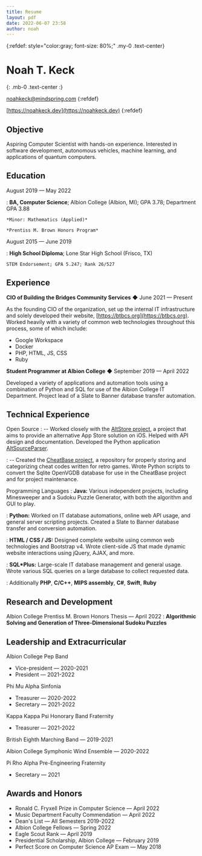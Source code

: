 ```yaml
---
title: Resume
layout: pdf
date: 2022-06-07 23:58
author: noah
---
```


{:refdef: style="color:gray; font-size: 80%;" .my-0 .text-center}

# Noah T. Keck
{: .mb-0 .text-center :}

noahkeck@mindspring.com
{:refdef}

[https://noahkeck.dev](https://noahkeck.dev)
{:refdef}

## Objective

Aspiring Computer Scientist with hands-on experience. Interested in software development, autonomous vehicles, machine learning, and applications of quantum computers.

## Education

August 2019 — May 2022

:   **BA, Computer Science**; Albion College (Albion, MI); GPA 3.78; Department GPA 3.88

    *Minor: Mathematics (Applied)*

    *Prentiss M. Brown Honors Program*

August 2015 — June 2019

:   **High School Diploma**; Lone Star High School (Frisco, TX)

    STEM Endorsement; GPA 5.247; Rank 26/527

## Experience

**CIO of Building the Bridges Community Services** ◆ June 2021 — Present

As the founding CIO of the organization, set up the internal IT infrastructure and solely developed their website, [https://btbcs.org](https://btbcs.org). Worked heavily with a variety of common web technologies throughout this process, some of which include:

* Google Workspace
* Docker
* PHP, HTML, JS, CSS
* Ruby

**Student Programmer at Albion College** ◆ September 2019 — April 2022

Developed a variety of applications and automation tools using a combination of Python and SQL for use of the Albion College IT Department. Project lead of a Slate to Banner database transfer automation.

## Technical Experience

Open Source
:   -- Worked closely with the [AltStore project], a project that aims to provide an alternative App Store solution on iOS. Helped with API design and documentation. Developed the Python application [AltSourceParser].

:   -- Created the [CheatBase project], a repository for properly storing and categorizing cheat codes written for retro games. Wrote Python scripts to convert the Sqlite OpenVGDB database for use in the CheatBase project and for project maintenance.

Programming Languages
:   **Java:** Various independent projects, including Minesweeper and a Sudoku Puzzle Generator, with both the algorithm and GUI to play.

:   **Python:** Worked on IT database automations, online web API usage, and general server scripting projects. Created a Slate to Banner database transfer and conversion automation.

:   **HTML / CSS / JS:** Designed complete website using common web technologies and Bootstrap v4. Wrote client-side JS that made dynamic website interactions using jQuery, AJAX, and more.

:   **SQL*Plus:** Large-scale IT database management and general usage. Wrote various SQL queries on a large database to collect requested data.

:   Additionally **PHP**, **C/C++**, **MIPS assembly**, **C#**, **Swift**, **Ruby**

[AltStore project]: https://github.com/rileytestut/AltStore "AltStore"
[AltSourceParser]: https://github.com/noah978/AltSourceParser "AltSourceParser"
[CheatBase project]: https://github.com/CheatBase/CheatBase "CheatBase"

## Research and Development

Albion College Prentiss M. Brown Honors Thesis — April 2022
:   **Algorithmic Solving and Generation of Three-Dimensional Sudoku Puzzles**

## Leadership and Extracurricular

Albion College Pep Band
* Vice-president — 2020-2021
* President — 2021-2022

Phi Mu Alpha Sinfonia
* Treasurer — 2020-2022
* Secretary — 2021-2022

Kappa Kappa Psi Honorary Band Fraternity
* Treasurer — 2021-2022

British Eighth Marching Band — 2019-2021

Albion College Symphonic Wind Ensemble — 2020-2022

Pi Rho Alpha Pre-Engineering Fraternity
* Secretary — 2021

## Awards and Honors

* Ronald C. Fryxell Prize in Computer Science — April 2022
* Music Department Faculty Commendation — April 2022
* Dean's List — All Semesters 2019-2022
* Albion College Fellows — Spring 2022
* Eagle Scout Rank — April 2019
* Presidential Scholarship, Albion College — February 2019
* Perfect Score on Computer Science AP Exam — May 2018

